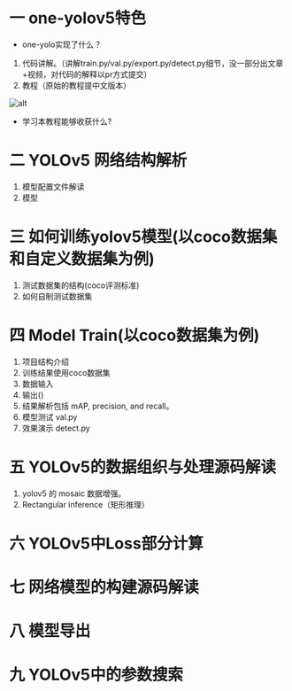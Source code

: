 
# 一 one-yolov5特色

- one-yolo实现了什么？

1. 代码讲解。（讲解train.py/val.py/export.py/detect.py细节，没一部分出文章+视频，对代码的解释以pr方式提交）
2. 教程（原始的教程提中文版本）


![alt](https://2486075003-files.gitbook.io/~/files/v0/b/gitbook-x-prod.appspot.com/o/spaces%2F-M6S9nPJhEX9FYH6clfW%2Fuploads%2FfHpPTWNdCVR9qHQDeskF%2FScreen%20Shot%202022-08-24%20at%2012.35.36%20PM.png?alt=media&token=623927fe-3099-4ccd-8aaa-890bf5c0b03b)

- 学习本教程能够收获什么?

# 二 YOLOv5 网络结构解析
1. 模型配置文件解读
2. 模型
   
# 三 如何训练yolov5模型(以coco数据集和自定义数据集为例)
1. 测试数据集的结构(coco评测标准)
2. 如何自制测试数据集

# 四 Model Train(以coco数据集为例)
1. 项目结构介绍
2. 训练结果使用coco数据集
3. 数据输入
4. 输出()
5. 结果解析包括 mAP, precision, and recall。
6. 模型测试 val.py 
7. 效果演示 detect.py 

# 五 YOLOv5的数据组织与处理源码解读
1. yolov5 的 mosaic 数据增强。
2. Rectangular inference（矩形推理）


# 六 YOLOv5中Loss部分计算

# 七 网络模型的构建源码解读

# 八 模型导出 

# 九 YOLOv5中的参数搜索
